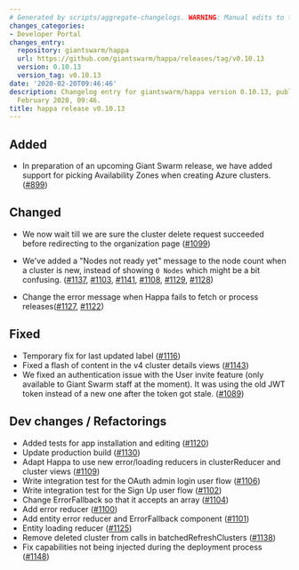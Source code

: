```yaml
---
# Generated by scripts/aggregate-changelogs. WARNING: Manual edits to this files will be overwritten.
changes_categories:
- Developer Portal
changes_entry:
  repository: giantswarm/happa
  url: https://github.com/giantswarm/happa/releases/tag/v0.10.13
  version: 0.10.13
  version_tag: v0.10.13
date: '2020-02-20T09:46:46'
description: Changelog entry for giantswarm/happa version 0.10.13, published on 20
  February 2020, 09:46.
title: happa release v0.10.13
---
```


## Added

- In preparation of an upcoming Giant Swarm release, we have added support for picking Availability Zones when creating Azure clusters. ([#899](https://github.com/giantswarm/happa/pull/899))

## Changed
- We now wait till we are sure the cluster delete request succeeded before redirecting to the organization page ([#1099](https://github.com/giantswarm/happa/pull/1099))

- We've added a "Nodes not ready yet" message to the node count when a cluster is new, instead of showing `0 Nodes` which might be a bit confusing. ([#1137](https://github.com/giantswarm/happa/pull/1137), [#1103](https://github.com/giantswarm/happa/pull/1103), [#1141](https://github.com/giantswarm/happa/pull/1141), [#1108](https://github.com/giantswarm/happa/pull/1108), [#1129](https://github.com/giantswarm/happa/pull/1129), [#1128](https://github.com/giantswarm/happa/pull/1128))
- Change the error message when Happa fails to fetch or process releases([#1127](https://github.com/giantswarm/happa/pull/1127), [#1122](https://github.com/giantswarm/happa/pull/1122))

## Fixed
- Temporary fix for last updated label ([#1116](https://github.com/giantswarm/happa/pull/1116))
- Fixed a flash of content in the v4 cluster details views ([#1143](https://github.com/giantswarm/happa/pull/1143))
- We fixed an authentication issue with the User invite feature (only available to Giant Swarm staff at the moment). It was using the old JWT token instead of a new one after the token got stale. ([#1089](https://github.com/giantswarm/happa/pull/1089))

## Dev changes / Refactorings
- Added tests for app installation and editing ([#1120](https://github.com/giantswarm/happa/pull/1120))
- Update production build ([#1130](https://github.com/giantswarm/happa/pull/1130))
- Adapt Happa to use new error/loading reducers in clusterReducer and cluster views ([#1109](https://github.com/giantswarm/happa/pull/1109))
- Write integration test for the OAuth admin login user flow ([#1106](https://github.com/giantswarm/happa/pull/1106))
- Write integration test for the Sign Up user flow ([#1102](https://github.com/giantswarm/happa/pull/1102))
- Change ErrorFallback so that it accepts an array ([#1104](https://github.com/giantswarm/happa/pull/1104))
- Add error reducer ([#1100](https://github.com/giantswarm/happa/pull/1100))
- Add entity error reducer and ErrorFallback component ([#1101](https://github.com/giantswarm/happa/pull/1101))
- Entity loading reducer ([#1125](https://github.com/giantswarm/happa/pull/1125))
- Remove deleted cluster from calls in batchedRefreshClusters ([#1138](https://github.com/giantswarm/happa/pull/1138))
- Fix capabilities not being injected during the deployment process ([#1148](https://github.com/giantswarm/happa/pull/1148))
